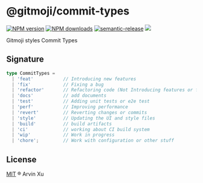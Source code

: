 # @gitmoji/commit-types

[![NPM version][type-image]][type-url] [![NPM downloads][download-image]][download-url] [![semantic-release][semantic-release]][semantic-release-repo] ![][license-url]

Gitmoji styles Commit Types

## Signature

```typescript
type CommitTypes =
  | 'feat'           // Introducing new features
  | 'fix'            // Fixing a bug
  | 'refactor'       // Refactoring code (Not Introducing features or fix)
  | 'docs'           // add documents
  | 'test'           // Adding unit tests or e2e test
  | 'perf'           // Improving performance
  | 'revert'         // Reverting changes or commits
  | 'style'          // Updating the UI and style files
  | 'build'          // build artifacts
  | 'ci'             // working about CI build system
  | 'wip'            // Work in progress
  | 'chore';         // Work with configuration or other stuff
```

[license-url]: https://img.shields.io/github/license/arvinxx/commit-gitmoji

<!-- npm url -->

[type-image]: http://img.shields.io/npm/v/@gitmoji/commit-types.svg?style=flat-square&color=deepgreen&label=latest
[type-url]: http://npmjs.org/package/@gitmoji/commit-types
[download-image]: https://img.shields.io/npm/dm/html2sketch.svg?style=flat-square
[download-url]: https://npmjs.org/package/html2sketch

<!-- semantic-release -->

[semantic-release]: https://img.shields.io/badge/%20%20%F0%9F%93%A6%F0%9F%9A%80-semantic--release-e10079.svg
[semantic-release-repo]: https://github.com/semantic-release/semantic-release

## License

[MIT](../../LICENSE) ® Arvin Xu

